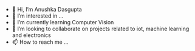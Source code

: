 - 👋 Hi, I’m Anushka Dasgupta
- 👀 I’m interested in ...
- 🌱 I’m currently learning Computer Vision 
- 💞️ I’m looking to collaborate on projects related to iot, machine learning and electronics
- 📫 How to reach me ...

<!---
anudasgupta00/anudasgupta00 is a ✨ special ✨ repository because its `README.md` (this file) appears on your GitHub profile.
You can click the Preview link to take a look at your changes.
--->
